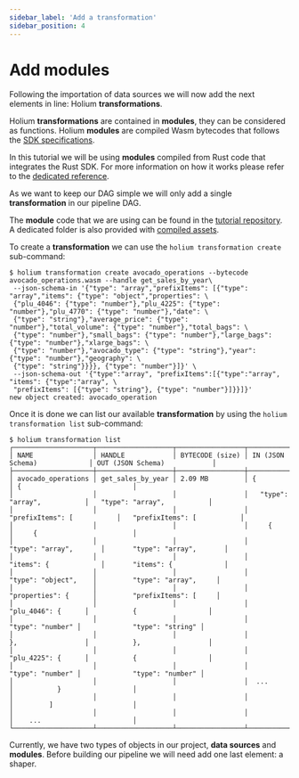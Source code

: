 ```yaml
---
sidebar_label: 'Add a transformation'
sidebar_position: 4
---
```


# Add modules

Following the importation of data sources we will now add the next elements in line: Holium **transformations**.

Holium **transformations** are contained in **modules**, they can be considered as functions. Holium
**modules** are compiled Wasm bytecodes that follows the [SDK specifications](../reference/sdk/specifications.md).

In this tutorial we will be using **modules** compiled from Rust code that integrates the Rust SDK. For 
more information on how it works please refer to the [dedicated reference](../reference/sdk/rust-sdk/usage.md).

As we want to keep our DAG simple we will only add a single **transformation** in our pipeline DAG.

The **module** code that we are using can be found in the [tutorial repository](https://github.com/polyphene/getting-started/tree/main/module/avocado_operations).
A dedicated folder is also provided with [compiled assets](https://github.com/polyphene/getting-started/tree/main/assets/wasm).

To create a **transformation** we can use the `holium transformation create` sub-command:

```shell
$ holium transformation create avocado_operations --bytecode avocado_operations.wasm --handle get_sales_by_year\
 --json-schema-in '{"type": "array","prefixItems": [{"type": "array","items": {"type": "object","properties": \
 {"plu_4046": {"type": "number"},"plu_4225": {"type": "number"},"plu_4770": {"type": "number"},"date": \
 {"type": "string"},"average_price": {"type": "number"},"total_volume": {"type": "number"},"total_bags": \
 {"type": "number"},"small_bags": {"type": "number"},"large_bags": {"type": "number"},"xlarge_bags": \
 {"type": "number"},"avocado_type": {"type": "string"},"year": {"type": "number"},"geography": \
 {"type": "string"}}}}, {"type": "number"}]}' \
 --json-schema-out '{"type":"array", "prefixItems":[{"type":"array", "items": {"type":"array", \
 "prefixItems": [{"type": "string"}, {"type": "number"}]}}]}'
new object created: avocado_operation
```


Once it is done we can list our available **transformation** by using the `holium transformation list`
sub-command:

```shell
$ holium transformation list
┌────────────────────┬───────────────────┬─────────────────┬──────────────────────────────┬──────────────────────────────┐
│ NAME               │ HANDLE            │ BYTECODE (size) │ IN (JSON Schema)             │ OUT (JSON Schema)            │
├────────────────────┼───────────────────┼─────────────────┼──────────────────────────────┼──────────────────────────────┤
│ avocado_operations │ get_sales_by_year │ 2.09 MB         │ {                            │ {                            │
│                    │                   │                 │   "type": "array",           │   "type": "array",           │
│                    │                   │                 │   "prefixItems": [           │   "prefixItems": [           │
│                    │                   │                 │     {                        │     {                        │
│                    │                   │                 │       "type": "array",       │       "type": "array",       │
│                    │                   │                 │       "items": {             │       "items": {             │
│                    │                   │                 │         "type": "object",    │         "type": "array",     │
│                    │                   │                 │         "properties": {      │         "prefixItems": [     │
│                    │                   │                 │           "plu_4046": {      │           {                  │
│                    │                   │                 │             "type": "number" │             "type": "string" │
│                    │                   │                 │           },                 │           },                 │
│                    │                   │                 │           "plu_4225": {      │           {                  │
│                    │                   │                 │             "type": "number" │             "type": "number" │
│                    │                   │                 │  ...                         │           }                  │
│                    │                   │                 │                              │         ]                    │
│                    │                   │                 │                              │    ...                       │
└────────────────────┴───────────────────┴─────────────────┴──────────────────────────────┴──────────────────────────────┘
```

Currently, we have two types of objects in our project, **data sources** and **modules**. Before building our
pipeline we will need add one last element: a shaper.

